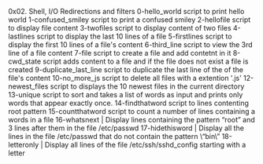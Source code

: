 0x02. Shell, I/O Redirections and filters
0-hello_world script to print hello world
1-confused_smiley script to print a confused smiley
2-hellofile script to display file content
3-twofiles script to display content of two files
4-lastlines script to display the last 10 lines of a file
5-firstlines script to display the first 10 lines of a file\'s content
6-third_line script to view the 3rd line of a file content
7-file script to create a file and add contetnt in it
8-cwd_state script adds content to a file and if the file does not exist a file is created
9-duplicate_last_line script to duplicate the last line of the of the file's content
10-no_more_js script to delete all files with a extention '.js'
12-newest_files script to displays the 10 newest files in the current directory
13-unique script to sort and  takes a list of words as input and prints only words that appear exactly once.
14-findthatword script to lines contenting root pattern
15-countthatword script to count a number of lines containing a words in a file
16-whatsnext | Display lines containing the pattern “root” and 3 lines after them in the file /etc/passwd
17-hidethisword | Display all the lines in the file /etc/passwd that do not contain the pattern \“bin\”
18-letteronly | Display all lines of the file /etc/ssh/sshd_config starting with a letter
